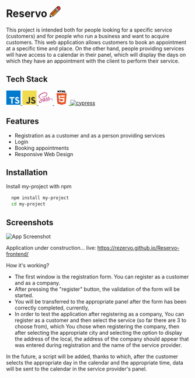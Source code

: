 # Reservo <img src="./src/img/pencil.png" alt="pencil icon" width="30px">



This project is intended both for people looking for a specific service (customers) and for people who run a business and want to acquire customers. This web application allows customers to book an appointment at a specific time and place. On the other hand, people providing services will have access to a calendar in their panel, which will display the days on which they have an appointment with the client to perform their service.
## Tech Stack

 <a href="https://www.typescriptlang.org/" target="_blank" rel="noreferrer"> <img src="https://raw.githubusercontent.com/devicons/devicon/master/icons/typescript/typescript-original.svg" alt="typescript" width="40" height="40"/> </a>
 <a href="https://developer.mozilla.org/en-US/docs/Web/JavaScript" target="_blank" rel="noreferrer" > <img src="https://raw.githubusercontent.com/devicons/devicon/master/icons/javascript/javascript-original.svg" alt="javascript" width="40" height="40"/> </a>
 <a href="https://sass-lang.com" target="_blank" rel="noreferrer"> <img src="https://raw.githubusercontent.com/devicons/devicon/master/icons/sass/sass-original.svg" alt="sass" width="40" height="40"/> </a>
 <a href="https://www.w3.org/html/" target="_blank" rel="noreferrer"> <img src="https://raw.githubusercontent.com/devicons/devicon/master/icons/html5/html5-original-wordmark.svg" alt="html5" width="40" height="40"/> </a>
 <a href="https://www.cypress.io" target="_blank" rel="noreferrer"> <img src="https://media.slid.es/avatars/1098231/Cypress_Logomark_Color_Dark_BG.jpg" alt="cypress" width="40" height="40"/> </a>




## Features

- Registration as a customer and as a person providing services
- Login
- Booking appointments
- Responsive Web Design



## Installation

Install my-project with npm

```bash
  npm install my-project
  cd my-project
```
    
## Screenshots

![App Screenshot](https://via.placeholder.com/468x300?text=App+Screenshot+Here)



Application under construction...
live: https://rezervo.github.io/Reservo-frontend/

 How it's working?
 
 - The first window is the registration form.  You can register as a customer and as a company.
 - After pressing the "register" button, the validation of the form will be started.
 - You will be transferred to the appropriate panel after the form has been correctly completed, currently, 
 - In order to test the application after registering as a company, You can register as a customer and then select the service (so far there are 3 to choose from), which You chose when registering the company, then after selecting the appropriate city and selecting the option to display the address of the local, the address of the company should appear that was entered during registration and the name of the service provider.
 
 In the future, a script will be added, thanks to which, after the customer selects the appropriate day in the calendar and the appropriate time, data will be sent to the calendar in the service provider's panel.
